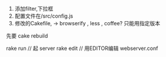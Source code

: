 1. 添加filter,下拉框
2. 配置文件在/src/config.js
3. 修改的Cakefile,  ->  browserify , less , coffee? 只能用指定版本


先要 cake rebuild

rake run // 起 server
rake edit // 用EDITOR编辑 webserver.conf